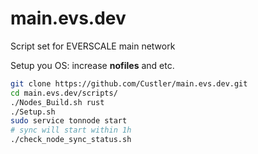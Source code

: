 # main.evs.dev
Script set for EVERSCALE main network

Setup you OS: increase **nofiles** and etc. 

```bash
git clone https://github.com/Custler/main.evs.dev.git
cd main.evs.dev/scripts/
./Nodes_Build.sh rust
./Setup.sh
sudo service tonnode start
# sync will start within 1h
./check_node_sync_status.sh 
```
